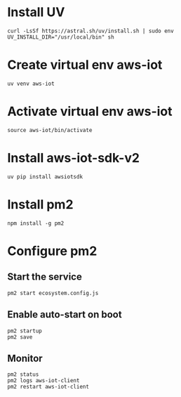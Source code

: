 # Install UV

```
curl -LsSf https://astral.sh/uv/install.sh | sudo env UV_INSTALL_DIR="/usr/local/bin" sh
```

# Create virtual env aws-iot

```
uv venv aws-iot
```

# Activate virtual env aws-iot

```
source aws-iot/bin/activate
```

# Install aws-iot-sdk-v2

```
uv pip install awsiotsdk
```

# Install pm2

```
npm install -g pm2
```

# Configure pm2

## Start the service

```
pm2 start ecosystem.config.js
```

## Enable auto-start on boot

```
pm2 startup
pm2 save
```

## Monitor

```
pm2 status
pm2 logs aws-iot-client
pm2 restart aws-iot-client
```
